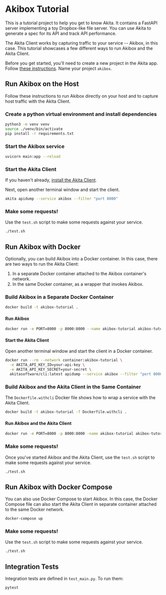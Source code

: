 # Akibox Tutorial

This is a tutorial project to help you get to know Akita.  It contains a
FastAPI server implementing a toy Dropbox-like file server.  You can use Akita
to generate a spec for its API and track API performance.

The Akita Client works by capturing traffic to your service -- Akibox, in this case.
This tutorial showcases a few different ways to run Akibox and the Akita
Client.

Before you get started, you'll need to create a new project in the Akita app.
Follow [these
instructions](https://docs.akita.software/docs/part-1-create-a-project).  Name
your project `akibox`.

## Run Akibox on the Host

Follow these instructions to run Akibox directly on your host and to capture
host traffic with the Akita Client.

### Create a python virtual environment and install dependencies

```bash
python3 -m venv venv
source ./venv/bin/activate
pip install -r requirements.txt
```

### Start the Akibox service

```bash
uvicorn main:app --reload
```

### Start the Akita Client

If you haven't already, [install the Akita
Client](https://docs.akita.software/docs/run-locally#install-the-client).

Next, open another terminal window and start the client.

```bash
akita apidump --service akibox --filter "port 8000"
```

### Make some requests!

Use the `test.sh` script to make some requests against your service.

```bash
./test.sh
```

## Run Akibox with Docker

Optionally, you can build Akibox into a Docker container.  In this case, there are two ways to run the Akita Client:
1. In a separate Docker container attached to the Akibox container's network.
1. In the same Docker container, as a wrapper that invokes Akibox.

### Build Akibox in a Separate Docker Container

```bash
docker build -t akibox-tutorial .
```

#### Run Akibox

```bash
docker run -e PORT=8000 -p 8000:8000 --name akibox-tutorial akibox-tutorial
```

#### Start the Akita Client

Open another terminal window and start the client in a Docker container.

```bash
docker run --rm --network container:akibox-tutorial \
  -e AKITA_API_KEY_ID=your-api-key \
  -e AKITA_API_KEY_SECRET=your-secret \
  akitasoftware/cli:latest apidump --service akibox --filter "port 8000"
```

### Build Akibox and the Akita Client in the Same Container

The `Dockerfile.withcli` Docker file shows how to wrap a service with the Akita
Client.

```bash
docker build -t akibox-tutorial -f Dockerfile.withcli .
```

#### Run Akibox and the Akita Client

```bash
docker run -e PORT=8000 -p 8000:8000 -name akibox-tutorial akibox-tutorial
```

### Make some requests!

Once you've started Akibox and the Akita Client, use the `test.sh` script to
make some requests against your service.

```bash
./test.sh
```

## Run Akibox with Docker Compose

You can also use Docker Compose to start Akibox. In this case, the Docker Compose file can also start the Akita Client
in separate container attached to the same Docker network.

```bash
docker-compose up
```

### Make some requests!

Use the `test.sh` script to make some requests against your service.

```bash
./test.sh
```

## Integration Tests

Integration tests are defined in `test_main.py`.  To run them:

```bash
pytest
```
